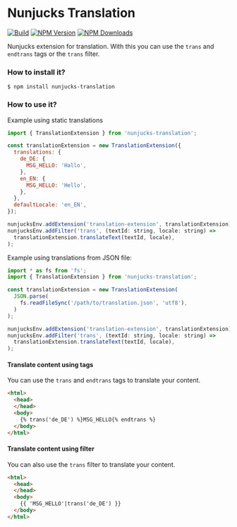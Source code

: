 # Nunjucks Translation

[![Build][github-actions-image]][github-actions-url]
[![NPM Version][npm-image]][npm-url]
[![NPM Downloads][downloads-image]][downloads-url]

Nunjucks extension for translation. With this
you can use the `trans` and `endtrans` tags or the `trans` filter. 

### How to install it?

```
$ npm install nunjucks-translation
```

### How to use it?

Example using static translations

```js
import { TranslationExtension } from 'nunjucks-translation';

const translationExtension = new TranslationExtension({
  translations: {
    de_DE: {
      MSG_HELLO: 'Hallo',
    },
    en_EN: {
      MSG_HELLO: 'Hello',
    },
  },
  defaultLocale: 'en_EN',
});

nunjucksEnv.addExtension('translation-extension', translationExtension);
nunjucksEnv.addFilter('trans', (textId: string, locale: string) =>
  translationExtension.translateText(textId, locale),
);
```
Example using translations from JSON file:

```js
import * as fs from 'fs';
import { TranslationExtension } from 'nunjucks-translation';

const translationExtension = new TranslationExtension(
  JSON.parse(
    fs.readFileSync('/path/to/translation.json', 'utf8'),
  )  
);

nunjucksEnv.addExtension('translation-extension', translationExtension);
nunjucksEnv.addFilter('trans', (textId: string, locale: string) =>
  translationExtension.translateText(textId, locale),
);
```

#### Translate content using tags

You can use the `trans` and `endtrans` tags to translate your content.

```html
<html>
  <head>
  </head>
  <body>
    {% trans('de_DE') %}MSG_HELLO{% endtrans %}
  </body>
</html>
```

#### Translate content using filter

You can also use the `trans` filter to translate your content.

```html
<html>
  <head>
  </head>
  <body>
    {{ 'MSG_HELLO'|trans('de_DE') }}
  </body>
</html>
```

[npm-image]: https://img.shields.io/npm/v/nunjucks-translation.svg?label=NPM%20Version
[npm-url]: https://npmjs.org/package/nunjucks-translation
[downloads-image]: https://img.shields.io/npm/dt/nunjucks-translation?label=Downloads
[downloads-url]: https://npmjs.org/package/nunjucks-translation
[github-actions-image]: https://img.shields.io/github/workflow/status/mgascoyne/nunjucks-translation/Tests/master?label=Build
[github-actions-url]: https://github.com/mgascoyne/nunjucks-translation/actions
